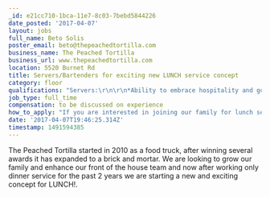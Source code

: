 ```yaml
---
_id: e21cc710-1bca-11e7-8c03-7bebd5844226
date_posted: '2017-04-07'
layout: jobs
full_name: Beto Solis
poster_email: beto@thepeachedtortilla.com
business_name: The Peached Tortilla
business_url: www.thepeachedtortilla.com
location: 5520 Burnet Rd
title: Servers/Bartenders for exciting new LUNCH service concept
category: floor
qualifications: "Servers:\r\n\r\n*Ability to embrace hospitality and go above and beyond to provide an excellent guest experience. *Be thoughtful, logical, passionate, and solution-based. *Willingness to perform any task necessary to ensure the success of the restaurant. *Comfortable communicating with superiors and co-wokers. *Excellent time management, prioritization and multitasking.\r\n\r\nBartenders:\r\n\r\n*2 years experience.(but we are willing to train with minimal experience). *Knowledge on craft cocktails, beer, wine and spirits.  *Ability to embrace hospitality and go above and beyond to provide an excellent guest experience.  *Excellent time management, prioritization and multitasking.  *Comfortable communicating with superiors and co-wokers."
job_type: full_time
compensation: to be discussed on experience
how_to_apply: "If you are interested in joining our family for lunch service please contact me at any of the following :\r\n\r\ne-mail:   beto@thepeachedtortilla.com\r\nmobile:  915.613.6856\r\noffice:    512.330.4439"
date: '2017-04-07T19:46:25.314Z'
timestamp: 1491594385
---
```

The Peached Tortilla started in 2010 as a food truck, after winning several awards it has expanded to a brick and mortar.
We are looking to grow our family and enhance our front of the house team and now after working only dinner service for the past 2 years we are starting a new and exciting concept for LUNCH!.

